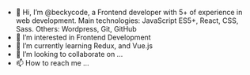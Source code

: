 - 👋 Hi, I’m @beckycode, a Frontend developer with 5+ of experience in web development. 
  Main technologies: JavaScript ES5+, React, CSS, Sass. Others: Wordpress, Git, GitHub
- 👀 I’m interested in Frontend Development
- 🌱 I’m currently learning Redux, and Vue.js
- 💞️ I’m looking to collaborate on ...
- 📫 How to reach me ...

<!---
beckycode/beckycode is a ✨ special ✨ repository because its `README.md` (this file) appears on your GitHub profile.
You can click the Preview link to take a look at your changes.
--->
